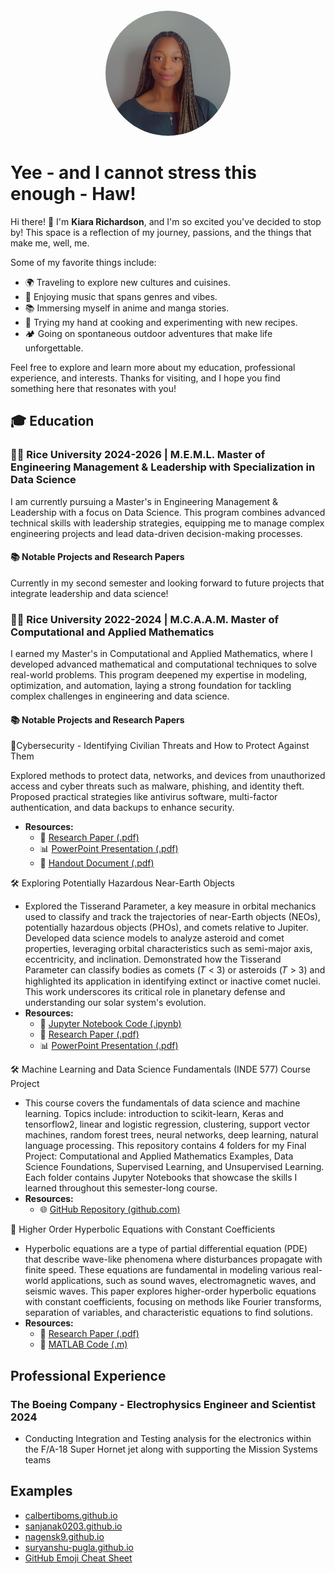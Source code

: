 <div style="text-align: center; margin-top: 20px;">
  <img src="/images/ProfilePicture.jpg" alt="Profile Picture of Kiara Richardson" width="200" style="border-radius: 50%;">
</div>

# Yee - and I cannot stress this enough - Haw!
Hi there! 👋 I'm **Kiara Richardson**, and I'm so excited you've decided to stop by! This space is a reflection of my journey, passions, and the things that make me, well, me.

Some of my favorite things include:
- 🌍 Traveling to explore new cultures and cuisines.
- 🎵 Enjoying music that spans genres and vibes.
- 📚 Immersing myself in anime and manga stories.
- 🍳 Trying my hand at cooking and experimenting with new recipes.
- 🏕️ Going on spontaneous outdoor adventures that make life unforgettable.

Feel free to explore and learn more about my education, professional experience, and interests. Thanks for visiting, and I hope you find something here that resonates with you!

## 🎓 Education
### 👩‍🎓 Rice University 2024-2026 | M.E.M.L. Master of Engineering Management & Leadership with Specialization in Data Science

I am currently pursuing a Master's in Engineering Management & Leadership with a focus on Data Science. This program combines advanced technical skills with leadership strategies, equipping me to manage complex engineering projects and lead data-driven decision-making processes.

#### 📚 Notable Projects and Research Papers
Currently in my second semester and looking forward to future projects that integrate leadership and data science!

### 👩‍🎓 Rice University 2022-2024 | M.C.A.A.M. Master of Computational and Applied Mathematics

I earned my Master's in Computational and Applied Mathematics, where I developed advanced mathematical and computational techniques to solve real-world problems. This program deepened my expertise in modeling, optimization, and automation, laying a strong foundation for tackling complex challenges in engineering and data science.

#### 📚 Notable Projects and Research Papers
📜Cybersecurity - Identifying Civilian Threats and How to Protect Against Them

Explored methods to protect data, networks, and devices from unauthorized access and cyber threats such as malware, phishing, and identity theft. Proposed practical strategies like antivirus software, multi-factor authentication, and data backups to enhance security.
  - **Resources:**
    - 📄 [Research Paper (.pdf)](https://raw.githubusercontent.com/KiaraRich/KiaraRich.github.io/main/Rice%20University%20-%20Research%20Papers/ENGI%20501%20Project%20Report.pdf)
    - 📊 [PowerPoint Presentation (.pdf)](https://raw.githubusercontent.com/KiaraRich/KiaraRich.github.io/main/Rice%20University%20-%20Research%20Papers/ENGI%20501%20Oral%20Presentation.pdf)
    - 📄 [Handout Document (.pdf)](https://raw.githubusercontent.com/KiaraRich/KiaraRich.github.io/main/Rice%20University%20-%20Research%20Papers/ENGI%20501%20Oral%20Presentation%20Handout.pdf)  

🛠️ Exploring Potentially Hazardous Near-Earth Objects
  - Explored the Tisserand Parameter, a key measure in orbital mechanics used to classify and track the trajectories of near-Earth objects (NEOs), potentially hazardous objects (PHOs), and comets relative to Jupiter. Developed data science models to analyze asteroid and comet properties, leveraging orbital characteristics such as semi-major axis, eccentricity, and inclination. Demonstrated how the Tisserand Parameter can classify bodies as comets (𝑇 < 3) or asteroids (𝑇 > 3) and highlighted its application in identifying extinct or inactive comet nuclei. This work underscores its critical role in planetary defense and understanding our solar system's evolution.
  - **Resources:**
    - 🧮 [Jupyter Notebook Code (.ipynb)](https://github.com/KiaraRich/KiaraRich.github.io/blob/main/Rice%20University%20-%20Research%20Papers/Data%20Science%20Project%20.ipynb)
    - 📄 [Research Paper (.pdf)](https://raw.githubusercontent.com/KiaraRich/KiaraRich.github.io/main/Rice%20University%20-%20Research%20Papers/Data%20Science%20Project%20Report.pdf)
    - 📊 [PowerPoint Presentation (.pdf)](https://raw.githubusercontent.com/KiaraRich/KiaraRich.github.io/main/Rice%20University%20-%20Research%20Papers/RCEL%20506%20Midterm%20Data%20Science%20Project.pdf)
   
🛠️ Machine Learning and Data Science Fundamentals (INDE 577) Course Project
  - This course covers the fundamentals of data science and machine learning. Topics include: introduction to scikit-learn, Keras and tensorflow2, linear and logistic regression, clustering, support vector machines, random forest trees, neural networks, deep learning, natural language processing. This repository contains 4 folders for my Final Project: Computational and Applied Mathematics Examples, Data Science Foundations, Supervised Learning, and Unsupervised Learning. Each folder contains Jupyter Notebooks that showcase the skills I learned throughout this semester-long course.
  - **Resources:**
    - 🌐 [GitHub Repository (github.com)](https://github.com/KiaraRich/INDE577-Final-Project-Fall-2023)

📜 Higher Order Hyperbolic Equations with Constant Coefficients 
  - Hyperbolic equations are a type of partial differential equation (PDE) that describe wave-like phenomena where disturbances propagate with finite speed. These equations are fundamental in modeling various real-world applications, such as sound waves, electromagnetic waves, and seismic waves. This paper explores higher-order hyperbolic equations with constant coefficients, focusing on methods like Fourier transforms, separation of variables, and characteristic equations to find solutions.
  - **Resources:**  
    - 📄 [Research Paper (.pdf)](https://github.com/KiaraRich/KiaraRich.github.io/blob/main/Rice%20University%20-%20Research%20Papers/Final_Project_Paper.pdf)  
    - 🧮 [MATLAB Code (.m)](https://github.com/KiaraRich/KiaraRich.github.io/blob/main/Rice%20University%20-%20Research%20Papers/WaveEquation1D_SpectralMethod.m)















## Professional Experience

### The Boeing Company - Electrophysics Engineer and Scientist 2024
- Conducting Integration and Testing analysis for the electronics within the F/A-18 Super Hornet jet along with supporting the Mission Systems teams

## Examples
- [calbertiboms.github.io](https://calbertiboms.github.io/)
- [sanjanak0203.github.io](https://sanjanak0203.github.io/)
- [nagensk9.github.io](https://nagensk9.github.io/)
- [suryanshu-pugla.github.io](https://suryanshu-pugla.github.io/)
- [GitHub Emoji Cheat Sheet](https://github.com/ikatyang/emoji-cheat-sheet?tab=readme-ov-file#smileys--emotion)
